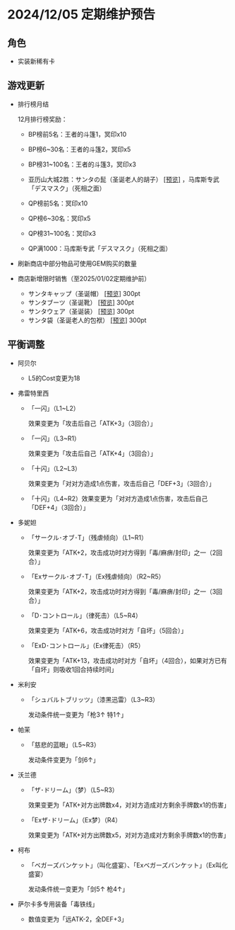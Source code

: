 # 2024/12/05 定期维护预告

## 角色

- 实装新稀有卡

## 游戏更新

- 排行榜月结

  12月排行榜奖励：

  - BP榜前5名：王者的斗篷1，冥印x10
  - BP榜6~30名：王者的斗篷2，冥印x5
  - BP榜31~100名：王者的斗篷3，冥印x3
  - 亚历山大城2胜：サンタの髭（圣诞老人的胡子） <a href="imgs/costumes/サンタの髭_Preview.png" target="_blank">[预览]</a> ，马库斯专武「デスマスク｣（死相之面）

  - QP榜前5名：冥印x10
  - QP榜6~30名：冥印x5
  - QP榜31~100名：冥印x3
  - QP满1000：马库斯专武「デスマスク｣（死相之面）

- 刷新商店中部分物品可使用GEM购买的数量
- 商店新增限时销售（至2025/01/02定期维护前）
  - サンタキャップ（圣诞帽） <a href="imgs/costumes/サンタキャップ_Preview.png" target="_blank">[预览]</a> 300pt
  - サンタブーツ（圣诞靴） <a href="imgs/costumes/サンタブーツ_Preview.png" target="_blank">[预览]</a> 300pt
  - サンタウェア（圣诞装） <a href="imgs/costumes/サンタウェア_Preview.png" target="_blank">[预览]</a> 300pt
  - サンタ袋（圣诞老人的包袱） <a href="imgs/costumes/サンタ袋_Preview.png" target="_blank">[预览]</a> 300pt

## 平衡调整

- 阿贝尔

  - L5的Cost变更为18

- 弗雷特里西

  - 「一闪」（L1~L2）

    效果变更为「攻击后自己「ATK+3」（3回合）」

  - 「一闪」（L3~R1）

    效果变更为「攻击后自己「ATK+4」（3回合）」

  - 「十闪」（L2~L3）

    效果变更为「对对方造成1点伤害，攻击后自己「DEF+3」（3回合）」

  - 「十闪」（L4~R2）效果变更为「对对方造成1点伤害，攻击后自己「DEF+4」（3回合）」

- 多妮妲

  - 「サークル･オブ･T」（残虐倾向）（L1~R1）

    效果变更为「ATK+2，攻击成功时对方得到「毒/麻痹/封印」之一（2回合）」

  - 「Exサークル･オブ･T」（Ex残虐倾向）（R2~R5）

    效果变更为「ATK+2，攻击成功时对方得到「毒/麻痹/封印」之一（3回合）」

  - 「D･コントロール」（律死击）（L5~R4）

    效果变更为「ATK+6，攻击成功时对方「自坏」（5回合）」

  - 「ExD･コントロール」（Ex律死击）（R5）

    效果变更为「ATK+13，攻击成功时对方「自坏」（4回合），如果对方已有「自坏」则吸收1回合持续时间」

- 米利安

  - 「シュバルトブリッツ」（漆黑迅雷）（L3~R3）

    发动条件统一变更为「枪3↑ 特1↑」

- 帕茉

  - 「慈悲的蓝眼」（L5~R3）

    发动条件变更为「剑6↑」

- 沃兰德

  - 「ザ･ドリーム」（梦）（L5~R3）

    效果变更为「ATK+对方出牌数x4，对对方造成对方剩余手牌数x1的伤害」

  - 「Exザ･ドリーム」（Ex梦）（R4）

    效果变更为「ATK+对方出牌数x5，对对方造成对方剩余手牌数x1的伤害」

- 柯布

  - 「ベガーズバンケット」（叫化盛宴）、「Exベガーズバンケット」（Ex叫化盛宴）

    发动条件统一变更为「剑5↑ 枪4↑」

- 萨尔卡多专用装备「毒铁线」

  - 数值变更为「远ATK-2，全DEF+3」